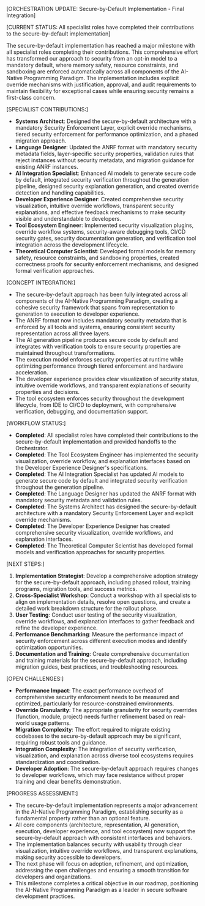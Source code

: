[ORCHESTRATION UPDATE: Secure-by-Default Implementation - Final Integration]

[CURRENT STATUS: All specialist roles have completed their contributions to the secure-by-default implementation]

The secure-by-default implementation has reached a major milestone with all specialist roles completing their contributions. This comprehensive effort has transformed our approach to security from an opt-in model to a mandatory default, where memory safety, resource constraints, and sandboxing are enforced automatically across all components of the AI-Native Programming Paradigm. The implementation includes explicit override mechanisms with justification, approval, and audit requirements to maintain flexibility for exceptional cases while ensuring security remains a first-class concern.

[SPECIALIST CONTRIBUTIONS:]
- **Systems Architect**: Designed the secure-by-default architecture with a mandatory Security Enforcement Layer, explicit override mechanisms, tiered security enforcement for performance optimization, and a phased migration approach.
- **Language Designer**: Updated the ANRF format with mandatory security metadata fields, layer-specific security properties, validation rules that reject instances without security metadata, and migration guidance for existing ANRF instances.
- **AI Integration Specialist**: Enhanced AI models to generate secure code by default, integrated security verification throughout the generation pipeline, designed security explanation generation, and created override detection and handling capabilities.
- **Developer Experience Designer**: Created comprehensive security visualization, intuitive override workflows, transparent security explanations, and effective feedback mechanisms to make security visible and understandable to developers.
- **Tool Ecosystem Engineer**: Implemented security visualization plugins, override workflow systems, security-aware debugging tools, CI/CD security gates, security documentation generation, and verification tool integration across the development lifecycle.
- **Theoretical Computer Scientist**: Developed formal models for memory safety, resource constraints, and sandboxing properties, created correctness proofs for security enforcement mechanisms, and designed formal verification approaches.

[CONCEPT INTEGRATION:]
- The secure-by-default approach has been fully integrated across all components of the AI-Native Programming Paradigm, creating a cohesive security framework that spans from representation to generation to execution to developer experience.
- The ANRF format now includes mandatory security metadata that is enforced by all tools and systems, ensuring consistent security representation across all three layers.
- The AI generation pipeline produces secure code by default and integrates with verification tools to ensure security properties are maintained throughout transformations.
- The execution model enforces security properties at runtime while optimizing performance through tiered enforcement and hardware acceleration.
- The developer experience provides clear visualization of security status, intuitive override workflows, and transparent explanations of security properties and decisions.
- The tool ecosystem enforces security throughout the development lifecycle, from IDE to CI/CD to deployment, with comprehensive verification, debugging, and documentation support.

[WORKFLOW STATUS:]
- **Completed**: All specialist roles have completed their contributions to the secure-by-default implementation and provided handoffs to the Orchestrator.
- **Completed**: The Tool Ecosystem Engineer has implemented the security visualization, override workflow, and explanation interfaces based on the Developer Experience Designer's specifications.
- **Completed**: The AI Integration Specialist has updated AI models to generate secure code by default and integrated security verification throughout the generation pipeline.
- **Completed**: The Language Designer has updated the ANRF format with mandatory security metadata and validation rules.
- **Completed**: The Systems Architect has designed the secure-by-default architecture with a mandatory Security Enforcement Layer and explicit override mechanisms.
- **Completed**: The Developer Experience Designer has created comprehensive security visualization, override workflows, and explanation interfaces.
- **Completed**: The Theoretical Computer Scientist has developed formal models and verification approaches for security properties.

[NEXT STEPS:]
1. **Implementation Strategist**: Develop a comprehensive adoption strategy for the secure-by-default approach, including phased rollout, training programs, migration tools, and success metrics.
2. **Cross-Specialist Workshop**: Conduct a workshop with all specialists to align on implementation details, resolve open questions, and create a detailed work breakdown structure for the rollout phase.
3. **User Testing**: Conduct user testing of the security visualization, override workflows, and explanation interfaces to gather feedback and refine the developer experience.
4. **Performance Benchmarking**: Measure the performance impact of security enforcement across different execution modes and identify optimization opportunities.
5. **Documentation and Training**: Create comprehensive documentation and training materials for the secure-by-default approach, including migration guides, best practices, and troubleshooting resources.

[OPEN CHALLENGES:]
- **Performance Impact**: The exact performance overhead of comprehensive security enforcement needs to be measured and optimized, particularly for resource-constrained environments.
- **Override Granularity**: The appropriate granularity for security overrides (function, module, project) needs further refinement based on real-world usage patterns.
- **Migration Complexity**: The effort required to migrate existing codebases to the secure-by-default approach may be significant, requiring robust tools and guidance.
- **Integration Complexity**: The integration of security verification, visualization, and explanation across diverse tool ecosystems requires standardization and coordination.
- **Developer Adoption**: The secure-by-default approach requires changes to developer workflows, which may face resistance without proper training and clear benefits demonstration.

[PROGRESS ASSESSMENT:]
- The secure-by-default implementation represents a major advancement in the AI-Native Programming Paradigm, establishing security as a fundamental property rather than an optional feature.
- All core components (architecture, representation, AI generation, execution, developer experience, and tool ecosystem) now support the secure-by-default approach with consistent interfaces and behaviors.
- The implementation balances security with usability through clear visualization, intuitive override workflows, and transparent explanations, making security accessible to developers.
- The next phase will focus on adoption, refinement, and optimization, addressing the open challenges and ensuring a smooth transition for developers and organizations.
- This milestone completes a critical objective in our roadmap, positioning the AI-Native Programming Paradigm as a leader in secure software development practices.
